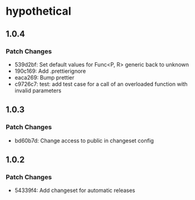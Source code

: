 # hypothetical

## 1.0.4

### Patch Changes

- 539d2bf: Set default values for Func<P, R> generic back to unknown
- 190c169: Add .prettierignore
- eaca269: Bump prettier
- c9726c7: test: add test case for a call of an overloaded function with invalid parameters

## 1.0.3

### Patch Changes

- bd60b7d: Change access to public in changeset config

## 1.0.2

### Patch Changes

- 54339f4: Add changeset for automatic releases
